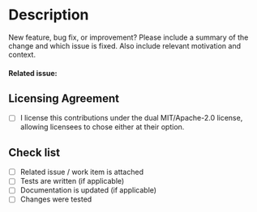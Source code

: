 # Description
New feature, bug fix, or improvement?
Please include a summary of the change and which issue is fixed. Also include relevant motivation and context.

#### Related issue:


## Licensing Agreement
- [ ] I license this contributions under the dual MIT/Apache-2.0 license, allowing licensees to chose either at their option.

## Check list
- [ ] Related issue / work item is attached
- [ ] Tests are written (if applicable)
- [ ] Documentation is updated (if applicable)
- [ ] Changes were tested
